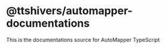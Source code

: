 # @ttshivers/automapper-documentations

This is the documentations source for AutoMapper TypeScript
